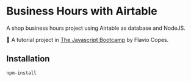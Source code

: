 # Business Hours with Airtable

A shop business hours project using Airtable as database and NodeJS.

📝 A tutorial project in [The Javascript Bootcamp](https://thejsbootcamp.com/) by Flavio Copes.

## Installation

`npm-install`


